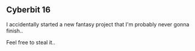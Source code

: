 Cyberbit 16
-----------

I accidentally started a new fantasy project that I'm probably never gonna finish..

Feel free to steal it..